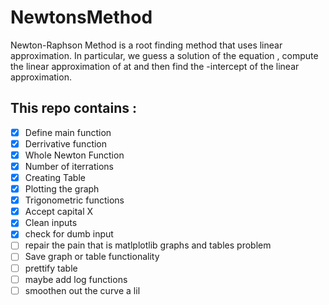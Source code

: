 # NewtonsMethod
Newton-Raphson Method is a root finding method that uses linear approximation. In particular, we guess a solution  of the equation , compute the linear approximation of  at  and then find the -intercept of the linear approximation.

## This repo contains :

 - [X] Define main function
 - [X] Derrivative function
 - [X] Whole Newton Function
 - [X] Number of iterrations
 - [X] Creating Table
 - [X] Plotting the graph
 - [X] Trigonometric functions
 - [X] Accept capital X
 - [X] Clean inputs
 - [X] check for dumb input
 - [ ] repair the pain that is matlplotlib graphs and tables problem
 - [ ] Save graph or table functionality
 - [ ] prettify table
 - [ ] maybe add log functions
 - [ ] smoothen out the curve a lil
